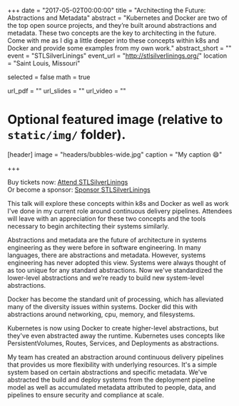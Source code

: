 +++
date = "2017-05-02T00:00:00"
title = "Architecting the Future: Abstractions and Metadata"
abstract = "Kubernetes and Docker are two of the top open source projects, and they’re built around abstractions and metadata. These two concepts are the key to architecting in the future. Come with me as I dig a little deeper into these concepts within k8s and Docker and provide some examples from my own work."
abstract_short = ""
event = "STLSilverLinings"
event_url = "http://stlsilverlinings.org/"
location = "Saint Louis, Missouri"

selected = false
math = true

url_pdf = ""
url_slides = ""
url_video = ""

# Optional featured image (relative to `static/img/` folder).
[header]
image = "headers/bubbles-wide.jpg"
caption = "My caption :smile:"

+++

Buy tickets now: [Attend STLSilverLinings](https://www.regonline.com/registration/login.aspx?eventID=1949976&MethodId=0&EventsessionId= "Attend STLSilverLinings")
<br />
Or become a sponsor: [Sponsor STLSilverLinings](http://stlsilverlinings.org/SponsorshipDetails "Sponsor STLSilverLinings")

This talk will explore these concepts within k8s and Docker as well as work I've done in my current role around continuous delivery pipelines. Attendees will leave with an appreciation for these two concepts and the tools necessary to begin architecting their systems similarly.

Abstractions and metadata are the future of architecture in systems engineering as they were before in software engineering. In many languages, there are abstractions and metadata. However, systems engineering has never adopted this view. Systems were always thought of as too unique for any standard abstractions. Now we've standardized the lower-level abstractions and we’re ready to build new system-level abstractions.

Docker has become the standard unit of processing, which has alleviated many of the diversity issues within systems. Docker did this with abstractions around networking, cpu, memory, and filesystems.

Kubernetes is now using Docker to create higher-level abstractions, but they've even abstracted away the runtime. Kubernetes uses concepts like PersistentVolumes, Routes, Services, and Deployments as abstractions.

My team has created an abstraction around continuous delivery pipelines that provides us more flexibility with underlying resources. It's a simple system based on certain abstractions and specific metadata. We've abstracted the build and deploy systems from the deployment pipeline model as well as accumulated metadata attributed to people, data, and pipelines to ensure security and compliance at scale.

